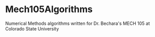 # Mech105Algorithms
Numerical Methods algorithms written for Dr. Bechara's MECH 105 at Colorado State University
